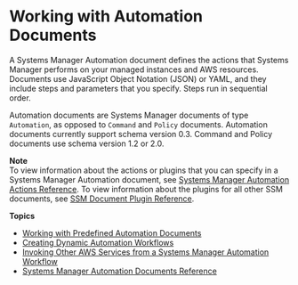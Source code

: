 # Working with Automation Documents<a name="automation-documents"></a>

A Systems Manager Automation document defines the actions that Systems Manager performs on your managed instances and AWS resources\. Documents use JavaScript Object Notation \(JSON\) or YAML, and they include steps and parameters that you specify\. Steps run in sequential order\.

Automation documents are Systems Manager documents of type `Automation`, as opposed to `Command` and `Policy` documents\. Automation documents currently support schema version 0\.3\. Command and Policy documents use schema version 1\.2 or 2\.0\.

**Note**  
To view information about the actions or plugins that you can specify in a Systems Manager Automation document, see [Systems Manager Automation Actions Reference](automation-actions.md)\. To view information about the plugins for all other SSM documents, see [SSM Document Plugin Reference](ssm-plugins.md)\.

**Topics**
+ [Working with Predefined Automation Documents](automation-awsdocs.md)
+ [Creating Dynamic Automation Workflows](automation-branchdocs.md)
+ [Invoking Other AWS Services from a Systems Manager Automation Workflow](automation-aws-apis-calling.md)
+ [Systems Manager Automation Documents Reference](automation-documents-reference.md)